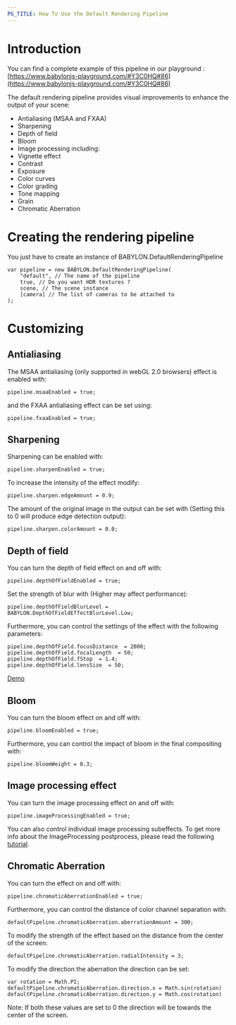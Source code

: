 ```yaml
---
PG_TITLE: How To Use the Default Rendering Pipeline
---
```


# Introduction

You can find a complete example of this pipeline in our playground : [https://www.babylonjs-playground.com/#Y3C0HQ#86](https://www.babylonjs-playground.com/#Y3C0HQ#86)

The default rendering pipeline provides visual improvements to enhance the output of your scene:
* Antialiasing (MSAA and FXAA)
* Sharpening
* Depth of field
* Bloom
* Image processing including:
 * Vignette effect
 * Contrast
 * Exposure
 * Color curves
 * Color grading
 * Tone mapping
 * Grain
* Chromatic Aberration

# Creating the rendering pipeline

You just have to create an instance of BABYLON.DefaultRenderingPipeline
```
var pipeline = new BABYLON.DefaultRenderingPipeline(
    "default", // The name of the pipeline
    true, // Do you want HDR textures ?
    scene, // The scene instance
    [camera] // The list of cameras to be attached to
);
```

# Customizing

## Antialiasing
The MSAA antialiasing (only supported in webGL 2.0 browsers) effect is enabled with:

```
pipeline.msaaEnabled = true;
```

and the FXAA antialiasing effect can be set using:

```
pipeline.fxaaEnabled = true;
```

## Sharpening
Sharpening can be enabled with:

```
pipeline.sharpenEnabled = true;
```
To increase the intensity of the effect modify:
```
pipeline.sharpen.edgeAmount = 0.9;
```
The amount of the original image in the output can be set with (Setting this to 0 will produce edge detection output):
```
pipeline.sharpen.colorAmount = 0.0;
```

## Depth of field
You can turn the depth of field effect on and off with:

```
pipeline.depthOfFieldEnabled = true;
```

Set the strength of blur with (Higher may affect performance):

```
pipeline.depthOfFieldBlurLevel = BABYLON.DepthOfFieldEffectBlurLevel.Low;
```

Furthermore, you can control the settings of the effect with the following parameters:
```
pipeline.depthOfField.focusDistance  = 2000;
pipeline.depthOfField.focalLength  = 50;
pipeline.depthOfField.fStop  = 1.4;
pipeline.depthOfField.lensSize  = 50;
```
[Demo](https://www.babylonjs-playground.com/index.html#JA1ND3#56)

## Bloom
You can turn the bloom effect on and off with:

```
pipeline.bloomEnabled = true;
```

Furthermore, you can control the impact of bloom in the final compositing with:
```
pipeline.bloomWeight = 0.3;
```


## Image processing effect
You can turn the image processing effect on and off with:

```
pipeline.imageProcessingEnabled = true;
```

You can also control individual image processing subeffects. To get more info about the ImageProcessing postprocess, please read the following [tutorial](/How_To/how_to_use_postprocesses#imageprocessing).

## Chromatic Aberration
You can turn the effect on and off with:

```
pipeline.chromaticAberrationEnabled = true;
```

Furthermore, you can control the distance of color channel separation with:
```
defaultPipeline.chromaticAberration.aberrationAmount = 300;
```

To modify the strength of the effect based on the distance from the center of the screen:
```
defaultPipeline.chromaticAberration.radialIntensity = 3;
```

To modify the direction the aberration the direction can be set:
```
var rotation = Math.PI;
defaultPipeline.chromaticAberration.direction.x = Math.sin(rotation)
defaultPipeline.chromaticAberration.direction.y = Math.cos(rotation)
```
Note: If both these values are set to 0 the direction will be towards the center of the screen.